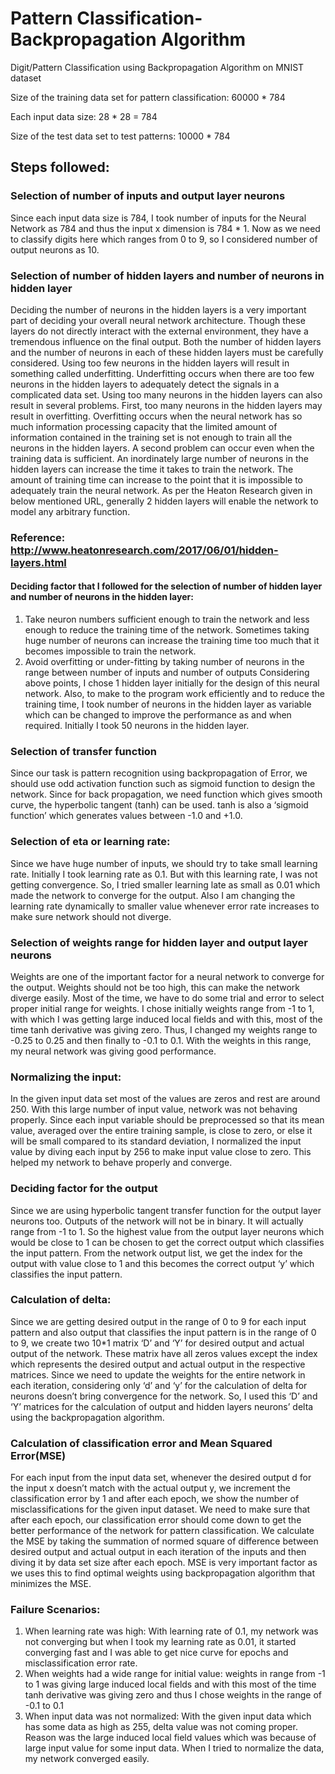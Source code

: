 # Pattern Classification-Backpropagation Algorithm
Digit/Pattern Classification using Backpropagation Algorithm on MNIST dataset

Size of the training data set for pattern classification: 60000 * 784

Each input data size: 28 * 28 = 784

Size of the test data set to test patterns: 10000 * 784

## Steps followed:

### Selection of number of inputs and output layer neurons
Since each input data size is 784, I took number of inputs for the Neural Network as 784 and thus the input x dimension is 784 * 1. Now as we need to classify digits here which ranges from 0 to 9, so I considered number of output neurons as 10. 

### Selection of number of hidden layers and number of neurons in hidden layer
Deciding the number of neurons in the hidden layers is a very important part of deciding your overall neural network architecture. Though these layers do not directly interact with the external environment, they have a tremendous influence on the final output. Both the number of hidden layers and the number of neurons in each of these hidden layers must be carefully considered.
Using too few neurons in the hidden layers will result in something called underfitting. Underfitting occurs when there are too few neurons in the hidden layers to adequately detect the signals in a complicated data set.
Using too many neurons in the hidden layers can also result in several problems. 
First, too many neurons in the hidden layers may result in overfitting. Overfitting occurs when the neural network has so much information processing capacity that the limited amount of information contained in the training set is not enough to train all the neurons in the hidden layers. A second problem can occur even when the training data is sufficient. An inordinately large number of neurons in the hidden layers can increase the time it takes to train the network. The amount of training time can increase to the point that it is impossible to adequately train the neural network. 
As per the Heaton Research given in below mentioned URL, generally 2 hidden layers will enable the network to model any arbitrary function.

### Reference: http://www.heatonresearch.com/2017/06/01/hidden-layers.html

#### Deciding factor that I followed for the selection of number of hidden layer and number of neurons in the hidden layer:
1.	Take neuron numbers sufficient enough to train the network and less enough to reduce the training time of the network. Sometimes taking huge number of neurons can increase the training time too much that it becomes impossible to train the network.
2.	Avoid overfitting or under-fitting by taking number of neurons in the range between number of inputs and number of outputs 
Considering above points, I chose 1 hidden layer initially for the design of this neural network. Also, to make to the program work efficiently and to reduce the training time, I took number of neurons in the hidden layer as variable which can be changed to improve the performance as and when required. Initially I took 50 neurons in the hidden layer.

### Selection of transfer function 
Since our task is pattern recognition using backpropagation of Error, we should use odd activation function such as sigmoid function to design the network. Since for back propagation, we need function which gives smooth curve, the hyperbolic tangent (tanh) can be used. tanh is also a ‘sigmoid function’ which generates values between -1.0 and +1.0.

### Selection of eta or learning rate: 
Since we have huge number of inputs, we should try to take small learning rate. Initially I took learning rate as 0.1. But with this learning rate, I was not getting convergence. So, I tried smaller learning late as small as 0.01 which made the network to converge for the output. Also I am changing the learning rate dynamically to smaller value whenever error rate increases to make sure network should not diverge.

### Selection of weights range for hidden layer and output layer neurons
Weights are one of the important factor for a neural network to converge for the output. Weights should not be too high, this can make the network diverge easily. Most of the time, we have to do some trial and error to select proper initial range for weights. I chose initially weights range from -1 to 1, with which I was getting large induced local fields and with this, most of the time tanh derivative was giving zero. Thus, I changed my weights range to -0.25 to 0.25 and then finally to -0.1 to 0.1. With the weights in this range, my neural network was giving good performance.

### Normalizing the input: 
In the given input data set most of the values are zeros and rest are around 250. With this large number of input value, network was not behaving properly.
Since each input variable should be preprocessed so that its mean value, averaged over the entire training sample, is close to zero, or else it will be small compared to its standard deviation, I normalized the input value by diving each input by 256 to make input value close to zero. This helped my network to behave properly and converge. 

### Deciding factor for the output
Since we are using hyperbolic tangent transfer function for the output layer neurons too. Outputs of the network will not be in binary. It will actually range from -1 to 1. So the highest value from the output layer neurons which would be close to 1 can be chosen to get the correct output which classifies the input pattern. From the network output list, we get the index for the output with value close to 1 and this becomes the correct output ‘y’ which classifies the input pattern.

### Calculation of delta:
Since we are getting desired output in the range of 0 to 9 for each input pattern and also output that classifies the input pattern is in the range of 0 to 9, we create two 10*1 matrix ‘D’ and ‘Y’ for desired output and actual output of the network. These matrix have all zeros values except the index which represents the desired output and actual output in the respective matrices. Since we need to update the weights for the entire network in each iteration, considering only ‘d’ and ‘y’ for the calculation of delta for neurons doesn’t bring convergence for the network. So, I used this ‘D’ and ‘Y’ matrices for the calculation of output and hidden layers neurons’ delta using the backpropagation algorithm.

### Calculation of classification error and Mean Squared Error(MSE)
For each input from the input data set, whenever the desired output d for the input x doesn’t match with the actual output y, we increment the classification error by 1 and after each epoch, we show the number of misclassifications for the given input dataset. We need to make sure that after each epoch, our classification error should come down to get the better performance of the network for pattern classification. 
We calculate the MSE by taking the summation of normed square of difference between desired output and actual output in each iteration of the inputs and then diving it by data set size after each epoch. MSE is very important factor as we uses this to find optimal weights using backpropagation algorithm that minimizes the MSE.

### Failure Scenarios:
1.	When learning rate was high: With learning rate of 0.1, my network was not converging but when I took my learning rate as 0.01, it started converging fast and I was able to get nice curve for epochs and misclassification error rate.
2.	When weights had a wide range for initial value: weights in range from -1 to 1 was giving large induced local fields and with this most of the time tanh derivative was giving zero and thus I chose weights in the range of -0.1 to 0.1
3.	When input data was not normalized: With the given input data which has some data as high as 255, delta value was not coming proper. Reason was the large induced local field values which was because of large input value for some input data. When I tried to normalize the data, my network converged easily.

